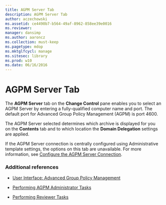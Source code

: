 ```yaml
---
title: AGPM Server Tab
description: AGPM Server Tab
author: aczechowski
ms.assetid: ce4490b7-b564-49af-8962-858ee39e0016
ms.reviewer: 
manager: dansimp
ms.author: aaroncz
ms.collection: must-keep
ms.pagetype: mdop
ms.mktglfcycl: manage
ms.sitesec: library
ms.prod: w10
ms.date: 06/16/2016
---
```



# AGPM Server Tab


The **AGPM Server** tab on the **Change Control** pane enables you to select an AGPM Server by entering a fully-qualified computer name and port. The default port for Advanced Group Policy Management (AGPM) is port 4600.

The AGPM Server selected determines which archive is displayed for you on the **Contents** tab and to which location the **Domain Delegation** settings are applied.

If the AGPM Server connection is centrally configured using Administrative template settings, the options on this tab are unavailable. For more information, see [Configure the AGPM Server Connection](configure-the-agpm-server-connection.md).

### Additional references

-   [User Interface: Advanced Group Policy Management](user-interface-advanced-group-policy-management.md)

-   [Performing AGPM Administrator Tasks](performing-agpm-administrator-tasks.md)

-   [Performing Reviewer Tasks](performing-reviewer-tasks.md)

 

 






